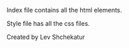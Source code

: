 Index file contains all the html elements.


Style file has all the css files.


Created by Lev Shchekatur
